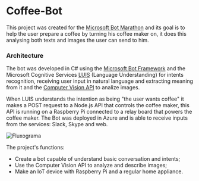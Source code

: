# Coffee-Bot

This project was created for the [Microsoft Bot Marathon](https://ticapacitacion.com/curso/botspt) and its goal is to help the 
user prepare a coffee by turning his coffee maker on, it does this analysing both texts and images the user can send to him.

### Architecture
The bot was developed in C# using the [Microsoft Bot Framework](https://dev.botframework.com/) and the Microsoft Cognitive 
Services [LUIS](https://www.luis.ai) (Language Understanding) for intents recognition, receiving user input in natural language 
and extracting meaning from it and the [Computer Vision API](https://azure.microsoft.com/en-ca/services/cognitive-services/computer-vision)
to analize images.

When LUIS understands the intention as being "the user wants coffee" it makes a POST request to a Node.js API that controls the 
coffee maker, this API is running on a Raspberry Pi connected to a relay board that powers the coffee maker. The Bot was deployed 
in Azure and is able to receive inputs from the services: Slack, Skype and web.

![Fluxograma]()

The project's functions:
* Create a bot capable of understand basic conversation and intents;
* Use the Computer Vision API to analyze and describe images;
* Make an IoT device with Raspberry Pi and a regular home appliance.

